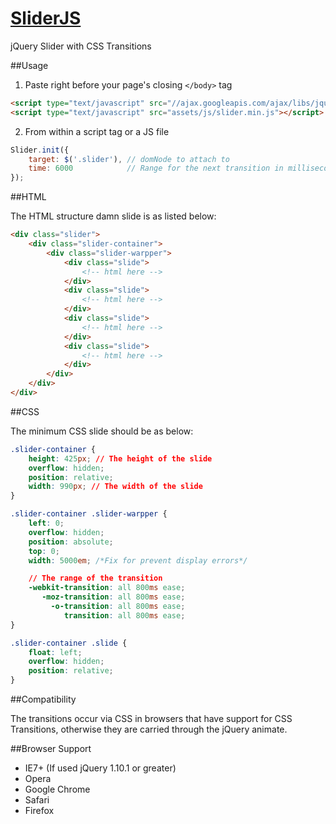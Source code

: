 [SliderJS](http://www.pinceladasdaweb.com.br/blog/uploads/slider/)
=================

jQuery Slider with CSS Transitions

##Usage

1. Paste right before your page's closing `</body>` tag
```html
<script type="text/javascript" src="//ajax.googleapis.com/ajax/libs/jquery/2.0.3/jquery.min.js"></script>
<script type="text/javascript" src="assets/js/slider.min.js"></script>
```

2. From within a script tag or a JS file
```javascript
Slider.init({
	target: $('.slider'), // domNode to attach to
	time: 6000            // Range for the next transition in milliseconds. Default 5000.
});
```

##HTML

The HTML structure damn slide is as listed below:

```html
<div class="slider">
    <div class="slider-container">
        <div class="slider-warpper">
            <div class="slide">
                <!-- html here -->
            </div>
            <div class="slide">
                <!-- html here -->
            </div>
            <div class="slide">
                <!-- html here -->
            </div>
            <div class="slide">
                <!-- html here -->
            </div>
        </div>
    </div>
</div>
```

##CSS

The minimum CSS slide should be as below:

```CSS
.slider-container {
    height: 425px; // The height of the slide
    overflow: hidden;
    position: relative;
    width: 990px; // The width of the slide
}

.slider-container .slider-warpper {
    left: 0;
    overflow: hidden;
    position: absolute;
    top: 0;
    width: 5000em; /*Fix for prevent display errors*/

    // The range of the transition
    -webkit-transition: all 800ms ease;
       -moz-transition: all 800ms ease;
         -o-transition: all 800ms ease;
            transition: all 800ms ease;
}

.slider-container .slide {
    float: left;
    overflow: hidden;
    position: relative;
}
```

##Compatibility

The transitions occur via CSS in browsers that have support for CSS Transitions, otherwise they are carried through the jQuery animate.

##Browser Support

* IE7+ (If used jQuery 1.10.1 or greater)
* Opera
* Google Chrome
* Safari
* Firefox